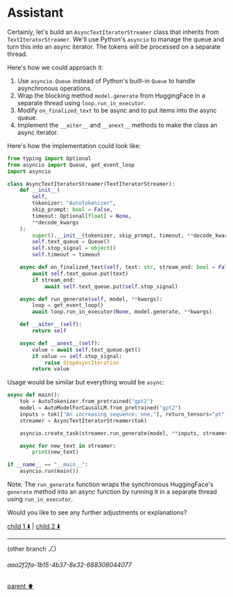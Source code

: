# Assistant

Certainly, let's build an `AsyncTextIteratorStreamer` class that inherits from `TextIteratorStreamer`. We'll use Python's `asyncio` to manage the queue and turn this into an async iterator. The tokens will be processed on a separate thread.

Here's how we could approach it:

1. Use `asyncio.Queue` instead of Python's built-in `Queue` to handle asynchronous operations.
2. Wrap the blocking method `model.generate` from HuggingFace in a separate thread using `loop.run_in_executor`.
3. Modify `on_finalized_text` to be async and to put items into the async queue.
4. Implement the `__aiter__` and `__anext__` methods to make the class an async iterator.

Here's how the implementation could look like:

```python
from typing import Optional
from asyncio import Queue, get_event_loop
import asyncio

class AsyncTextIteratorStreamer(TextIteratorStreamer):
    def __init__(
        self, 
        tokenizer: "AutoTokenizer", 
        skip_prompt: bool = False, 
        timeout: Optional[float] = None, 
        **decode_kwargs
    ):
        super().__init__(tokenizer, skip_prompt, timeout, **decode_kwargs)
        self.text_queue = Queue()
        self.stop_signal = object()
        self.timeout = timeout

    async def on_finalized_text(self, text: str, stream_end: bool = False):
        await self.text_queue.put(text)
        if stream_end:
            await self.text_queue.put(self.stop_signal)

    async def run_generate(self, model, **kwargs):
        loop = get_event_loop()
        await loop.run_in_executor(None, model.generate, **kwargs)

    def __aiter__(self):
        return self

    async def __anext__(self):
        value = await self.text_queue.get()
        if value == self.stop_signal:
            raise StopAsyncIteration
        return value
```

Usage would be similar but everything would be `async`:

```python
async def main():
    tok = AutoTokenizer.from_pretrained("gpt2")
    model = AutoModelForCausalLM.from_pretrained("gpt2")
    inputs = tok(["An increasing sequence: one,"], return_tensors="pt")
    streamer = AsyncTextIteratorStreamer(tok)

    asyncio.create_task(streamer.run_generate(model, **inputs, streamer=streamer, max_new_tokens=20))

    async for new_text in streamer:
        print(new_text)

if __name__ == "__main__":
    asyncio.run(main())
```

Note: The `run_generate` function wraps the synchronous HuggingFace's `generate` method into an async function by running it in a separate thread using `run_in_executor`.

Would you like to see any further adjustments or explanations?

[child 1 ⬇️](#aaa2f2fa-1b15-4b37-8e32-688308044077) | [child 2 ⬇️](#aaa201d5-91c3-420f-8195-aaab4651bde7)

---

(other branch ⎇)
###### aaa2f2fa-1b15-4b37-8e32-688308044077
[parent ⬆️](#8d319ead-06d1-482b-bb68-fa150c1c5381)
